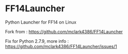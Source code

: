 # FF14Launcher
Python Launcher for FF14 on Linux

Fork from :
https://github.com/mclark4386/FF14Launcher

Fix for Python 2.7.9, more info :
https://github.com/mclark4386/FF14Launcher/issues/1
